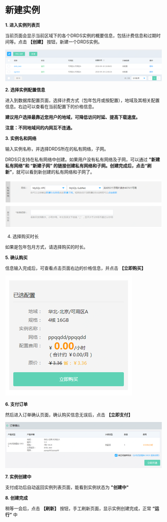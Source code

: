 # 新建实例

**1. 进入实例列表页**

当前页面会显示当前区域下的各个DRDS实例的概要信息，包括计费信息和过期时间等。点击 **【创建】** 按钮，新建一个DRDS实例。

![实例列表](../../../../../image/DRDS/instance_list.png)

**2. 选择实例配置信息**

进入到数据库配置页面，选择计费方式（包年包月或按配置），地域及其相关配置信息。右边可以查看在当前配置下的价格信息。

**建议用户选择最靠近您用户的地域，可降低访问时延、提高下载速度。**

**注意：不同地域间的内网互不连通。**

**3. 实例名和网络**

输入实例名称，并选择DRDS所在的私有网络，子网。

DRDS只支持在私有网络中创建。如果用户没有私有网络及子网，可以通过 **"新建私有网络”**和 **“新建子网”** 的链接创建私有网络和子网。创建完成后，点击**“刷新”**，就可以看到新创建的私有网络和子网了。

![实例配置](../../../../../image/DRDS/create-instance.png)

4. 选择购买时长

如果是包年包月方式，请选择购买的时长。

**5. 确认购买**

信息输入完成后，可查看点击页面右边的价格信息，并点击 **【立即购买】**

![确认购买](../../../../../image/DRDS/create-instance-2.png)

**6. 支付订单**

然后进入订单确认页面，确认购买信息无误后，点击 **【立即支付】**

![支付订单](../../../../../image/DRDS/create-instance-3.png)

**7. 实例创建中**

支付成功后自动返回实例列表页面，能看到实例状态为 **"创建中"**

**8. 创建完成**

稍等一会后，点击 **【刷新】** 按钮，手工刷新页面，显示实例创建完成，正常 **“运行”** 中
